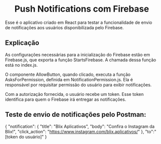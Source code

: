 <h1 align="center">Push Notifications com Firebase</h1>

<p>Esse é o aplicativo criado em React para testar a funcionalidade de envio de notificações aos usuários disponibilizada pelo Firebase.</p>

<h2>Explicação</h2>

<p>As configurações necessárias para a inicialização do Firebase estão em Firebase.js, que exporta a função StartsFirebase. A chamada dessa função está no index.js.</p>

<p>O componente AllowButton, quando clicado, executa a função AsksForPermission, definida em NotificationPermission.js. Ela é responsável por requisitar permissão do usuário para exibir notificações.</p>

<p>Com a autorização fornecida, o usuário recebe um token. Esse token identifica para quem o Firebase irá entregar as notificações.</p>

<h2>Teste de envio de notificações pelo Postman:</h2>

{
  "notification": {
    "title": "Blix Aplicativos",
    "body": "Confira o Instagram da Blix!",
    "click_action": "https://www.instagram.com/blix.aplicativos/"
  },
  "to":"[token do usuário]"
}